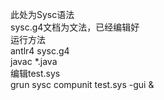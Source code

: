 此处为Sysc语法  
sysc.g4文档为文法，已经编辑好  
运行方法   
  antlr4 sysc.g4  
  javac *.java  
  编辑test.sys  
  grun sysc compunit test.sys -gui &  
